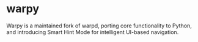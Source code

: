 # warpy
Warpy is a maintained fork of warpd, porting core functionality to Python, and introducing Smart Hint Mode for intelligent UI-based navigation.
